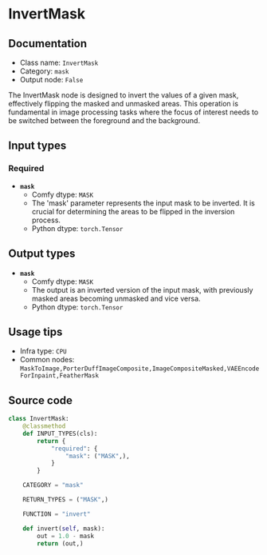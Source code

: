 # InvertMask
## Documentation
- Class name: `InvertMask`
- Category: `mask`
- Output node: `False`

The InvertMask node is designed to invert the values of a given mask, effectively flipping the masked and unmasked areas. This operation is fundamental in image processing tasks where the focus of interest needs to be switched between the foreground and the background.
## Input types
### Required
- **`mask`**
    - Comfy dtype: `MASK`
    - The 'mask' parameter represents the input mask to be inverted. It is crucial for determining the areas to be flipped in the inversion process.
    - Python dtype: `torch.Tensor`
## Output types
- **`mask`**
    - Comfy dtype: `MASK`
    - The output is an inverted version of the input mask, with previously masked areas becoming unmasked and vice versa.
    - Python dtype: `torch.Tensor`
## Usage tips
- Infra type: `CPU`
- Common nodes: `MaskToImage,PorterDuffImageComposite,ImageCompositeMasked,VAEEncodeForInpaint,FeatherMask`


## Source code
```python
class InvertMask:
    @classmethod
    def INPUT_TYPES(cls):
        return {
            "required": {
                "mask": ("MASK",),
            }
        }

    CATEGORY = "mask"

    RETURN_TYPES = ("MASK",)

    FUNCTION = "invert"

    def invert(self, mask):
        out = 1.0 - mask
        return (out,)

```
